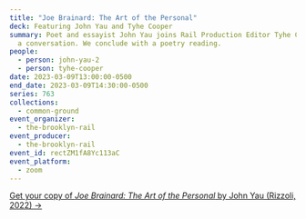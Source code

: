 ```yaml
---
title: "Joe Brainard: The Art of the Personal"
deck: Featuring John Yau and Tyhe Cooper
summary: Poet and essayist John Yau joins Rail Production Editor Tyhe Cooper for
  a conversation. We conclude with a poetry reading.
people:
  - person: john-yau-2
  - person: tyhe-cooper
date: 2023-03-09T13:00:00-0500
end_date: 2023-03-09T14:30:00-0500
series: 763
collections:
  - common-ground
event_organizer:
  - the-brooklyn-rail
event_producer:
  - the-brooklyn-rail
event_id: rectZM1fA8Yc113aC
event_platform:
  - zoom
---
```

[G﻿et your copy of *Joe Brainard: The Art of the Personal* by John Yau (Rizzoli, 2022) →](https://www.rizzoliusa.com/book/9780847872114/)